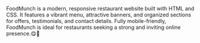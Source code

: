 FoodMunch is a modern, responsive restaurant website built with HTML and CSS. It features a vibrant menu, attractive banners, and organized sections for offers, testimonials, and contact details. Fully mobile-friendly, FoodMunch is ideal for restaurants seeking a strong and inviting online presence.😋🤗
